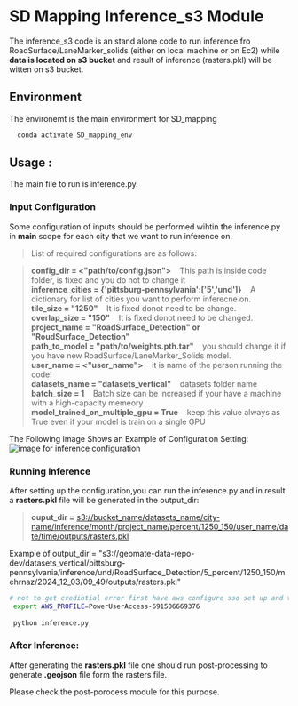 # SD Mapping Inference_s3 Module
The inference_s3 code is an stand alone code to run inference fro RoadSurface/LaneMarker_solids (either on local machine or on Ec2) while **data is located on s3 bucket** and result of inference (rasters.pkl) will be witten on s3 bucket.


## Environment
The environemt is the main environment for SD_mapping
```bash
  conda activate SD_mapping_env
```
## Usage : 
The main file to run is inference.py. 


### Input Configuration
Some configuration of inputs should be performed wihtin the inference.py in __main__ scope for each city that we want to run inference on.
> List of required configurations are as follows:

> **config_dir =  <"path/to/config.json">** &nbsp;&nbsp;&nbsp;This path is inside code folder, is fixed and you do not to change it <br>
> **inference_cities = {'pittsburg-pennsylvania':['5','und']}** &nbsp;&nbsp;&nbsp;A dictionary for list of cities you want to perform inferecne on. <br>
> **tile_size = "1250"** &nbsp;&nbsp;&nbsp;It is fixed donot need to be change. <br>
> **overlap_size = "150"** &nbsp;&nbsp;&nbsp;It is fixed donot need to be changed. <br>
> **project_name = "RoadSurface_Detection" or "RoudSurface_Detection"** <br>
> **path_to_model = "path/to/weights.pth.tar"** &nbsp;&nbsp;&nbsp;you should change it if you have new RoadSurface/LaneMarker_Solids model. <br>
> **user_name = <"user_name">** &nbsp;&nbsp;&nbsp;it is name of the person running the code! <br>
> **datasets_name = "datasets_vertical"** &nbsp;&nbsp;&nbsp;datasets folder name <br>
> **batch_size = 1** &nbsp;&nbsp;&nbsp;Batch size can be increased if your have a machine with a high-capacity memeory <br>
> **model_trained_on_multiple_gpu = True** &nbsp;&nbsp;&nbsp;keep this value always as True even if your model is train on a single GPU <br>

The Following Image Shows an Example of Configuration Setting: <br>
![image for inference configuration](imgs_readme/inference_config1.png)


### Running Inference 
After setting up the configuration,you can run the inference.py and in result a **rasters.pkl** file will be generated in the output_dir:<br>
> **ouput_dir =** <s3://bucket_name/datasets_name/city-name/inference/month/project_name/percent/1250_150/user_name/date/time/outputs/rasters.pkl> <br>


Example of output_dir = "s3://geomate-data-repo-dev/datasets_vertical/pittsburg-pennsylvania/inference/und/RoadSurface_Detection/5_percent/1250_150/mehrnaz/2024_12_03/09_49/outputs/rasters.pkl"

```bash
# not to get credintial error first have aws configure sso set up and then run the following
 export AWS_PROFILE=PowerUserAccess-691506669376 
 
 python inference.py
```
### After Inference:
After generating the **rasters.pkl** file one should run post-processing to generate **.geojson** file form the rasters file. <br>

Please check the post-porocess module for this purpose. 







